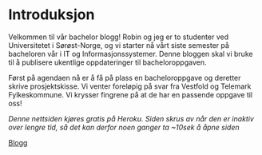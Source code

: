 # Introduksjon

Velkommen til vår bachelor blogg! Robin og jeg er to studenter ved Universitetet i Sørøst-Norge, og vi starter nå vårt siste semester på bacheloren vår i IT og Informasjonssystemer. Denne bloggen skal vi bruke til å publisere ukentlige oppdateringer til bacheloroppgaven.

Først på agendaen nå er å få på plass en bacheloroppgave og deretter skrive prosjektskisse. Vi venter foreløpig på svar fra Vestfold og Telemark Fylkeskommune. Vi krysser fingrene på at de har en passende oppgave til oss!


*Denne nettsiden kjøres gratis på Heroku. Siden skrus av når den er inaktiv over lengre tid, så det kan derfor noen ganger ta ~10sek å åpne siden*

[Blogg](https://bachelorblog.herokuapp.com/)

